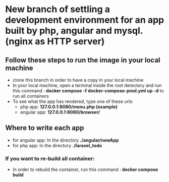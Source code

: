 # **New branch of settling a development environment for an app built by php, angular and mysql. (nginx as HTTP server)**

## **Follow these steps to run the image in your local machine**
- clone this branch in order to have a copy in your local machine
- In your local machine, open a terminal inside the root derectory and run this command : **docker compose -f docker-compose-prod.yml up -d** to run all containers
- To see what the app has rendered, type one of these urls:
    - php app: **127.0.0.1:8080/menu.php (example)**
    - angular app: **127.0.0.1:8080/browser/**

## **Where to write each app**
- for angular app: In the directory **./angular/newApp**
- for php app: In the directory **./laravel_todo**
### **If you want to re-build all container:**
- In order to rebuild the container, run this command : **docker compose build**

